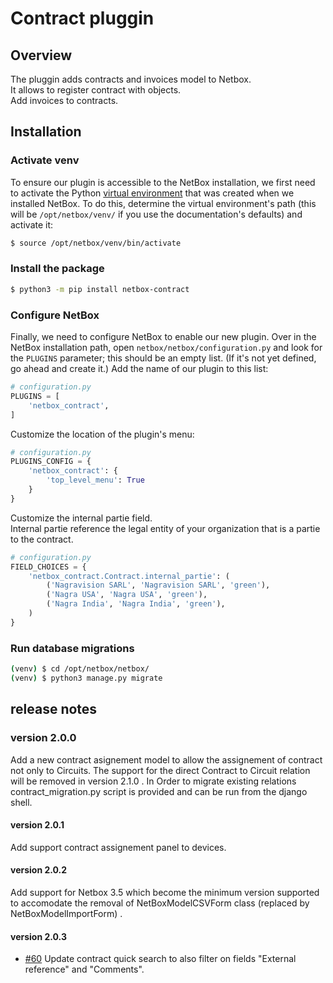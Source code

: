 # Contract pluggin
## Overview
The pluggin adds contracts and invoices model to Netbox.  
It allows to register contract with objects.  
Add invoices to contracts.  

## Installation

### Activate venv
To ensure our plugin is accessible to the NetBox installation, we first need to activate the Python [virtual environment](https://docs.python.org/3/library/venv.html) that was created when we installed NetBox. To do this, determine the virtual environment's path (this will be `/opt/netbox/venv/` if you use the documentation's defaults) and activate it:

```bash
$ source /opt/netbox/venv/bin/activate
```

### Install the package 

```bash
$ python3 -m pip install netbox-contract
```

### Configure NetBox

Finally, we need to configure NetBox to enable our new plugin. Over in the NetBox installation path, open `netbox/netbox/configuration.py` and look for the `PLUGINS` parameter; this should be an empty list. (If it's not yet defined, go ahead and create it.) Add the name of our plugin to this list:

```python
# configuration.py
PLUGINS = [
    'netbox_contract',
]
```

Customize the location of the plugin's menu:


```python
# configuration.py
PLUGINS_CONFIG = {
    'netbox_contract': {
        'top_level_menu': True
    }
}

```

Customize the internal partie field.  
Internal partie reference the legal entity of your organization that is a partie to the contract.  

```python
# configuration.py
FIELD_CHOICES = {
    'netbox_contract.Contract.internal_partie': (
        ('Nagravision SARL', 'Nagravision SARL', 'green'),
        ('Nagra USA', 'Nagra USA', 'green'),
        ('Nagra India', 'Nagra India', 'green'),
    )
}

```

### Run database migrations

```bash
(venv) $ cd /opt/netbox/netbox/
(venv) $ python3 manage.py migrate
```

## release notes

### version 2.0.0

Add a new contract asignement model to allow the assignement of contract not only to Circuits. The support for the direct Contract to Circuit relation will be removed in version 2.1.0 . In Order to migrate existing relations contract_migration.py script is provided and can be run from the django shell.

#### version 2.0.1

Add support contract assignement panel to devices.

#### version 2.0.2

Add support for Netbox 3.5 which become the minimum version supported to accomodate the removal of NetBoxModelCSVForm class (replaced by NetBoxModelImportForm) .

#### version 2.0.3

* [#60](https://github.com/mlebreuil/netbox-contract/issues/60) Update contract quick search to also filter on fields "External reference" and "Comments".
